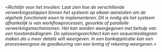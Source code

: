 <_Richtlijn voor het invullen: Laat zien hoe de verschillende verwerkingsstappen binnen het systeem op elkaar aansluiten om de algehele functionele eisen te implementeren. Dit is nodig als het systeem afhankelijk is van workflowprocessen, gevorkte of parallelle verwerkingsmechanismen. Het kan worden weergegeven met behulp van een toestandsdiagram. De oplossingsarchitect kan een sequentiediagram maken als u meer details wilt weergeven. In een bankapplicatie kan een procesweergave de goedkeuring van een lening of rekening weergeven._>